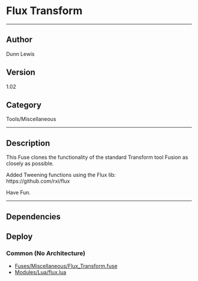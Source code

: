 # Flux Transform
___

## Author
Dunn Lewis

## Version
1.02

## Category
Tools/Miscellaneous

___

## Description
<p>This Fuse clones the functionality of the standard Transform tool Fusion as closely as possible.</p>

<p>Added Tweening functions using the Flux lib:<br>
https://github.com/rxi/flux</p>

<p>Have Fun.</p>

___

## Dependencies

## Deploy

### Common (No Architecture)

<ul>
<li><a href="https://gitlab.com/WeSuckLess/Reactor/-/blob/master/Atoms/com.DunnLewis.Flux_Transform/Fuses/Miscellaneous/Flux_Transform.fuse?ref_type=heads">Fuses/Miscellaneous/Flux_Transform.fuse</a></li>
<li><a href="https://gitlab.com/WeSuckLess/Reactor/-/blob/master/Atoms/com.DunnLewis.Flux_Transform/Modules/Lua/flux.lua?ref_type=heads">Modules/Lua/flux.lua</a></li>
</ul>
